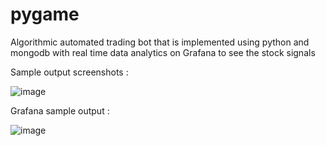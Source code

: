 # pygame 

Algorithmic automated trading bot that is implemented using python and mongodb with real time data analytics on Grafana to see the stock signals


Sample output screenshots : 

![image](https://user-images.githubusercontent.com/19297791/141664633-3e9cd720-8d29-4b6f-ac3f-da5afa79b6ca.png)

Grafana sample output : 

![image](https://user-images.githubusercontent.com/19297791/141664732-29aa5c0b-d8a4-47ac-b90b-ef3ca40cfacb.png)
